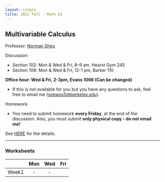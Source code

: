 ```yaml
---
layout: single
title: 2022 Fall - Math 53
---
```


## Multivariable Calculus

Professor: [Norman Sheu](https://sites.google.com/view/normansheu/home?authuser=1)

Discussion:
* Section 102: Mon & Wed & Fri, 8-9 am, Hearst Gym 245
* Section 108: Mon & Wed & Fri, 12-1 pm, Barker 110

**Office hour: Wed & Fri, 2-3pm, Evans 1066 (Can be changed)**
* If this is not available for you but you have any  questions to ask, feel free to email me (seewoo5@berkeley.edu).

Homework: 
* You need to submit homework **every Friday**, at the end of the discussion. Also, you must submit **only physical copy - do not email me!**

See [HERE](https://sites.google.com/view/normansheu/teaching/math-53-fall-2022?authuser=1) for the details.

---

### Worksheets

| | Mon | Wed | Fri |
| --- | :---: | :---: | :---: |
| Week1 | - | - | |

